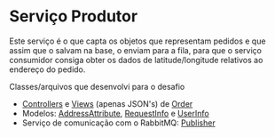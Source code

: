 # Serviço Produtor

Este serviço é o que capta os objetos que representam pedidos e que assim que o salvam na base, o enviam para a fila, para que o serviço consumidor consiga obter os dados de latitude/longitude relativos ao endereço do pedido.

Classes/arquivos que desenvolvi para o desafio

- [Controllers](https://github.com/Perrut/desafio-get-ninjas-backend/blob/master/servico-produtor/app/controllers/orders_controller.rb) e [Views](https://github.com/Perrut/desafio-get-ninjas-backend/tree/master/servico-produtor/app/views/orders) (apenas JSON's) de [Order](https://github.com/Perrut/desafio-get-ninjas-backend/blob/master/servico-produtor/app/models/order.rb)
- Modelos: [AddressAttribute](https://github.com/Perrut/desafio-get-ninjas-backend/blob/master/servico-produtor/app/models/address_attribute.rb), [RequestInfo](https://github.com/Perrut/desafio-get-ninjas-backend/blob/master/servico-produtor/app/models/user_info.rb) e [UserInfo](https://github.com/Perrut/desafio-get-ninjas-backend/blob/master/servico-produtor/app/models/user_info.rb)
- Serviço de comunicação com o RabbitMQ: [Publisher](https://github.com/Perrut/desafio-get-ninjas-backend/blob/master/servico-produtor/app/services/publisher.rb)

